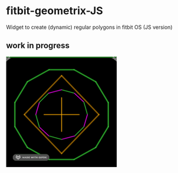 # fitbit-geometrix-JS

Widget to create (dynamic) regular polygons in fitbit OS (JS version)
## work in progress

![dynamix](dynamix.gif)
